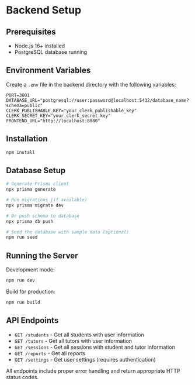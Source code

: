 # Backend Setup

## Prerequisites
- Node.js 16+ installed
- PostgreSQL database running

## Environment Variables
Create a `.env` file in the backend directory with the following variables:

```env
PORT=3001
DATABASE_URL="postgresql://user:password@localhost:5432/database_name?schema=public"
CLERK_PUBLISHABLE_KEY="your_clerk_publishable_key"
CLERK_SECRET_KEY="your_clerk_secret_key"
FRONTEND_URL="http://localhost:8080"
```

## Installation

```bash
npm install
```

## Database Setup

```bash
# Generate Prisma client
npx prisma generate

# Run migrations (if available)
npx prisma migrate dev

# Or push schema to database
npx prisma db push

# Seed the database with sample data (optional)
npm run seed
```

## Running the Server

Development mode:
```bash
npm run dev
```

Build for production:
```bash
npm run build
```

## API Endpoints

- `GET /students` - Get all students with user information
- `GET /tutors` - Get all tutors with user information
- `GET /sessions` - Get all sessions with student and tutor information
- `GET /reports` - Get all reports
- `GET /settings` - Get user settings (requires authentication)

All endpoints include proper error handling and return appropriate HTTP status codes.
